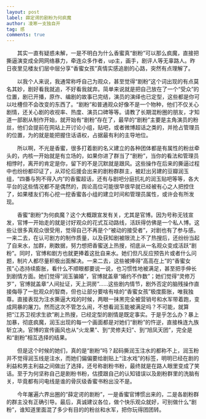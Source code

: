 ```yaml
---
layout: post
label: 薛定谔的剧粉为何疯魔
author: 凌寒一支独自开
tag: 感
comments: true
---
```



　　其实一直有疑惑未解，一是不明白为什么香蜜真“剧粉”可以那么疯魔，直接把撕逼演变成全网网络暴力，牵连众多作者，up主，画手，剧评人等无辜路人。昨日夜里见楼友们层中层分享“香蜜女孩”真情实感追剧的心路，突然有点理解了。

　　以我个人来说，我通常称呼自己为观众，甚至觉得“剧粉”这个词出现的有点莫名其妙，剧好看我就追，不好看我就弃。简单来说就是把自己放在了一个“受众”的位置，剧已开播，原作、编剧的故事已完结，演员的演绎也已定型，这些都是你可以吐槽但不会改变的东西了。“剧粉”和普通观众好像不是一个物种，他们不仅关心剧情，还关心剧的收视率、热度、演员口碑等等。请教了长期混粉圈的朋友，才知道一部剧从制作开始，就开始有“剧粉”存在了，最早的“剧粉”主要是主角演员的粉丝，他们会提前在网站上开讨论小组，贴吧，或者微博超话之类的，并抢占管理员的位置，为的就是能把握住话语权，占据最有利的主导地位。

　　所以啊，不光是香蜜，很多打着剧的名义建立的各种团体都是有属性的粉丝牵头的，内核一开始就是有立场的，如果你进了群当了“剧粉”，当你的看法和管理员相悖时，离开的肯定是你，留下的不是沉默就是跟风。这些操作在后来的撕逼过程中也纷纷都印证了，从邓伦后援会出来的剧粉群群主，被赶出另建的豆瓣润玉组，“四番与狗不得入内”的香蜜超话，还有与剧吧分庭抗礼的润玉贴吧等等，各大平台的这些情况都不是偶然的，舆论高位可能很早很早就已经被有心之人把控住了，如果楼友们有心挖一挖香蜜各小组的建立时间和管理员属性，或许会有所发现。

　　香蜜“剧粉”为何疯魔？这个大概跟宣发有关，尤其是官博。因为号称无钱宣发，官博一开始走的就是讨好观众的花式互动路线，活跃得仿佛是一个私人博。这些让很多真观众很受用，觉得自己不再是个“被动的接受者”，对剧也有了参与感。一来二去，在认可剧方的制作质量，以及获知剧被限流上不了热搜后，还纷纷当起了自来水，加群，刷数据，努力想把香蜜送上热搜，彻底从一名观众变成活跃“剧粉”。同时，官博和剧方也就更捧着这批自来水。她们但凡反应预告片或者什么问题，制片人都尽量积极出面解决。一来二去，这些被捧得“高高在上”的“香蜜女孩”心态持续膨胀，看什么不顺眼都要说一说，也习惯性地被满足，甚至把手伸长到剧情方面。她们觉得“润玉骗婚”，官博就盖章“婚约不作数”；她们觉得“灵修万岁”，官博就盖章“人间扯证，天上洞房”……这些剧内情节，剧外否定的脑残操作直接侮辱了一批观众的智商，但也让部分要啥有啥的“香蜜女孩”极度膨胀，唯我独尊。直接表现为注水撕逼大戏的时候，两眼一抹黑完全被营销号和水军带着跑，变成网暴的屠刀。然而这次不管怎么闹，不想看润玉能被满足吗？不可能，就算把“江苏卫视求生欲”刷上热搜，已经定型的剧情是既定事实。于是乎怎么办？暴上加暴，彻底疯魔，润玉出现的每一个画面都是对她们“剧粉”的忤逆，直接株连九族斩立决。官博的宣传画风也从“火龙果”、到“灵修夫妇”、到“旭凤天团”，完全是和“剧粉”相互选择的结果。

　　但是这个时候的她们，真的是“剧粉”吗？起码撕润玉注水的都称不上，润玉粉并不觉得润玉线是注水，而她们偏偏要给剧贴上“注水戏”的标签，明明已经在剧的利益和男主利益之间做出了选择，还号称剧粉书粉，最终就是在路人眼里变成了笑话。至于为何坚称自己是剧粉书粉，估摸跟自己的认知错误以及剧粉群里的洗脑有关，毕竟都有问电线是谁的骨灰级香蜜书粉出没不是。

　　今年屠遍六界出圈的“薛定谔的剧粉”，一是香蜜官博惯出来的，二是各剧粉群的群主没有正确引导。最后，真诚建议各位，做个快乐观众就好，可别做什么“剧粉”，谁知道里面混了多少有目的的粉丝和水军，把你玩得团团转。